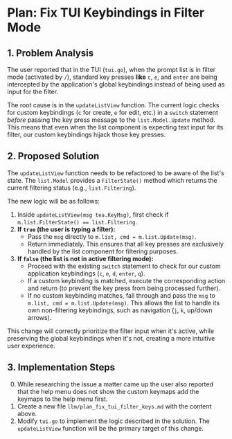 # Plan: Fix TUI Keybindings in Filter Mode

## 1. Problem Analysis

The user reported that in the TUI (`tui.go`), when the prompt list is in filter mode (activated by `/`), standard key presses **like** `c`, `e`, and `enter` are being intercepted by the application's global keybindings instead of being used as input for the filter.

The root cause is in the `updateListView` function. The current logic checks for custom keybindings (`c` for create, `e` for edit, etc.) in a `switch` statement *before* passing the key press message to the `list.Model.Update` method. This means that even when the list component is expecting text input for its filter, our custom keybindings hijack those key presses.

## 2. Proposed Solution

The `updateListView` function needs to be refactored to be aware of the list's state. The `list.Model` provides a `FilterState()` method which returns the current filtering status (e.g., `list.Filtering`).

The new logic will be as follows:

1.  Inside `updateListView(msg tea.KeyMsg)`, first check if `m.list.FilterState() == list.Filtering`.
2.  **If `true` (the user is typing a filter):**
    *   Pass the `msg` directly to `m.list, cmd = m.list.Update(msg)`.
    *   Return immediately. This ensures that all key presses are exclusively handled by the list component for filtering purposes.
3.  **If `false` (the list is not in active filtering mode):**
    *   Proceed with the existing `switch` statement to check for our custom application keybindings (`c`, `e`, `d`, `enter`, `q`).
    *   If a custom keybinding is matched, execute the corresponding action and return (to prevent the key press from being processed further).
    *   If no custom keybinding matches, fall through and pass the `msg` to `m.list, cmd = m.list.Update(msg)`. This allows the list to handle its own non-filtering keybindings, such as navigation (`j`, `k`, up/down arrows).

This change will correctly prioritize the filter input when it's active, while preserving the global keybindings when it's not, creating a more intuitive user experience.

## 3. Implementation Steps

0.  While researching the issue a matter came up the user also reported that the help menu does not
    show the custom keymaps add the keymaps to the help menu first.
1.  Create a new file `llm/plan_fix_tui_filter_keys.md` with the content above.
2.  Modify `tui.go` to implement the logic described in the solution. The `updateListView` function will be the primary target of this change.
